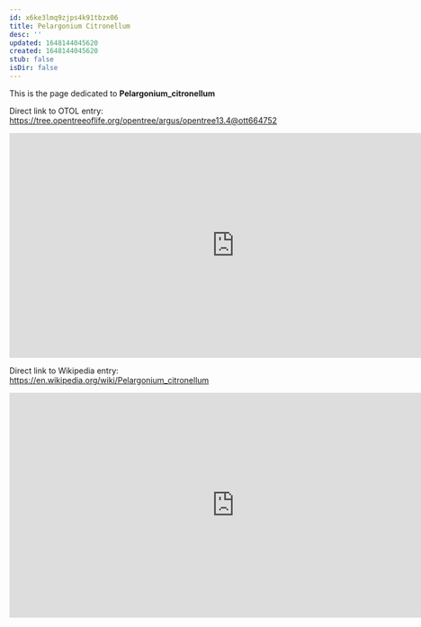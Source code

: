 ```yaml
---
id: x6ke3lmq9zjps4k91tbzx06
title: Pelargonium Citronellum
desc: ''
updated: 1648144045620
created: 1648144045620
stub: false
isDir: false
---
```

This is the page dedicated to **Pelargonium_citronellum**


Direct link to OTOL entry: https://tree.opentreeoflife.org/opentree/argus/opentree13.4@ott664752



<html>
    <body>
    <iframe src="https://tree.opentreeoflife.org/opentree/argus/opentree13.4@ott664752"
    width="800" height="400" frameborder="0" allowfullscreen> </iframe>
    </body>
</html>
    


Direct link to Wikipedia entry: https://en.wikipedia.org/wiki/Pelargonium_citronellum



<html>
    <body>
    <iframe src="https://en.wikipedia.org/wiki/Pelargonium_citronellum"
    width="800" height="400" frameborder="0" allowfullscreen> </iframe>
    </body>
</html>
    
